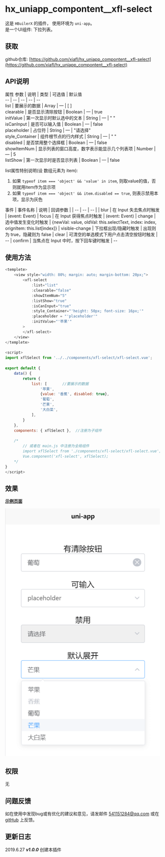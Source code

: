 

# hx_uniapp_compontent__xfl-select

这是 `HBuilerX` 的插件， 使用环境为 `uni-app`。  
是一个UI组件: 下拉列表。  

## 获取
github仓库: [https://github.com/xiafl/hx_uniapp_compontent__xfl-select](https://github.com/xiafl/hx_uniapp_compontent__xfl-select)  
  
## API说明
属性
参数	| 说明	| 类型	| 可选值	| 默认值   
-- | -- | -- | -- | --   
list	| 要展示的数据	| Array	| —	| [ ]   
clearable	| 是否显示清除按钮	| Boolean	| —	| true   
initValue	| 第一次显示时默认选中的文本	| String	| —	| " "   
isCanInput	| 是否可以输入值	| Boolean	| —	| false   
placeholder	| 占位符	| String	| —	| "请选择"   
style_Container	| 组件根节点的行内样式	| String	| —	| " "   
disabled	| 是否禁用整个选择框	| Boolean	| —	| false   
showItemNum	| 显示列表的窗口高度，数字表示能显示几个列表项	| Number	| —	| 5   
listShow	| 第一次显示时是否显示列表	| Boolean	| —	| false   

list属性特别说明(设 数组元素为 item):
1. 如果 `typeof item === 'object' && 'value' in item`, 则取value的值，否则就用item作为显示项  
2. 如果 `typeof item === 'object' && item.disabled == true`, 则表示禁用本项，显示为灰色  
  
事件
| 事件名称	| 说明	| 回调参数 |
| -- | -- | -- |
| blur	| 在 Input 失去焦点时触发 | (event: Event)
| focus	| 在 Input 获得焦点时触发 | (event: Event)
| change	| 	选中值发生变化时触发 | {newVal: value, oldVal: this.selectText, index: index, orignItem: this.list[index]}
| visible-change	| 下拉框出现/隐藏时触发 | 出现则为 true，隐藏则为 false
| clear	| 可清空的单选模式下用户点击清空按钮时触发 | --
| confirm	| 当焦点在 Input 中时，按下回车键时触发 | --

## 使用方法
  
```javascript
<templete>
	<view style="width: 80%; margin: auto; margin-bottom: 20px;">
		<xfl-select 
			:list="list"
			:clearable="false"
			:showItemNum="5" 
			:listShow="true"
			:isCanInput="true"  
			:style_Container="'height: 50px; font-size: 16px;'"
			:placeholder = "'placeholder'"
			:initValue="'苹果'"
		>
		</xfl-select>
	</view>
</templete>

<script>
import xflSelect from '../../components/xfl-select/xfl-select.vue';     //导入

export default {
	data() {
		return {
			list: [       //要展示的数据
				'苹果',
				{value: '香蕉', disabled: true},
				'葡萄',
				'芒果',
				'大白菜',
			],
		}
	},
	components: { xflSelect },  //注册为子组件
	
	/* 
		// 或者在 main.js 中注册为全局组件 
		import xflSelect from './components/xfl-select/xfl-select.vue';
		Vue.component('xfl-select', xflSelect);
	*/
}
</script>
```
  
## 效果
[**示例页面**](http://raw.githack.com/xiafl/hx_uniapp_compontent__xfl-select/master/test_select/unpackage/dist/build/h5/index.html)
   
![](example.png)

## 权限
无 

## 问题反馈
如在使用中发现bug或有优化的建议和意见，请发邮件 <541151284@qq.com> 或在 [gitHub](https://github.com/xiafl/hx_uniapp_compontent__xfl-select) 上反馈。
  
## 更新日志
  
2019.6.27 ***v1.0.0***  创建本插件  
  